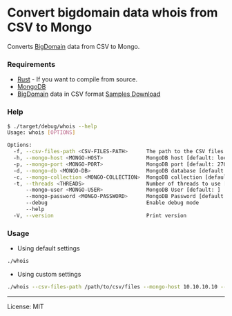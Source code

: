 # Convert bigdomain data whois from CSV to Mongo 

Converts [BigDomain](https://www.bigdomaindata.com/) data from CSV to Mongo.

### Requirements
- [Rust](https://www.rust-lang.org/tools/install) - If you want to compile from source.
- [MongoDB](https://www.mongodb.com/try/download/community)
- [BigDomain](https://www.bigdomaindata.com/) data in CSV format [Samples Download](https://www.bigdomaindata.com/free-whois-database/)

### Help
```bash
$ ./target/debug/whois --help
Usage: whois [OPTIONS]

Options:
  -f, --csv-files-path <CSV-FILES-PATH>      The path to the CSV files [default: ./data]
  -h, --mongo-host <MONGO-HOST>              MongoDB host [default: localhost]
  -p, --mongo-port <MONGO-PORT>              MongoDB port [default: 27017]
  -d, --mongo-db <MONGO-DB>                  MongoDB database [default: whois]
  -c, --mongo-collection <MONGO-COLLECTION>  MongoDB collection [default: feeds]
  -t, --threads <THREADS>                    Number of threads to use [default: 512]
      --mongo-user <MONGO-USER>              MongoDB User [default: ]
      --mongo-password <MONGO-PASSWORD>      MongoDB Password [default: ]
      --debug                                Enable debug mode
      --help                                 
  -V, --version                              Print version
```

### Usage
- Using default settings
```bash
./whois 
```
- Using custom settings
```bash
./whois --csv-files-path /path/to/csv/files --mongo-host 10.10.10.10 --mongo-port 27017 --mongo-db whois --mongo-collection feeds
```

---
License: MIT
